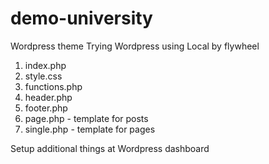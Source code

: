 # demo-university

Wordpress theme
Trying Wordpress using Local by flywheel

1. index.php
2. style.css
3. functions.php
4. header.php
5. footer.php
6. page.php - template for posts
7. single.php - template for pages

Setup additional things at Wordpress dashboard
